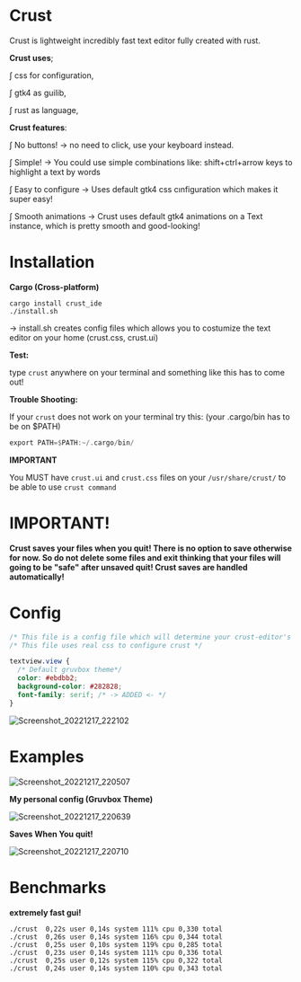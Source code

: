 # Crust
Crust is lightweight incredibly fast text editor fully created with rust.

**Crust uses**;
<p>
  ∫ css for configuration,
  
  ∫ gtk4 as guilib,
  
  ∫ rust as language,
</p>


**Crust features**:
<p>
  ∫ No buttons! -> no need to click, use your keyboard instead.
  
  ∫ Simple! -> You could use simple combinations like: shift+ctrl+arrow keys to highlight a text by words
  
  ∫ Easy to configure -> Uses default gtk4 css cınfiguration which makes it super easy!
  
  ∫ Smooth animations -> Crust uses default gtk4 animations on a Text instance, which is pretty smooth and good-looking!
  
</p>

# Installation

**Cargo (Cross-platform)**
```
cargo install crust_ide
./install.sh
```
-> install.sh creates config files which allows you to costumize the text editor on your home (crust.css, crust.ui)

**Test:**

type `crust` anywhere on your terminal and something like this has to come out!



**Trouble Shooting:**

If your `crust` does not work on your terminal try this: (your .cargo/bin has to be on $PATH)
```rust
export PATH=$PATH:~/.cargo/bin/
```
**IMPORTANT**

You MUST have `crust.ui` and `crust.css` files on your `/usr/share/crust/` to be able to  use `crust command`

# IMPORTANT!

**Crust saves your files when you quit! There is no option to save otherwise for now. So do not delete some files and exit thinking that your files will going to be "safe" after unsaved quit! Crust saves are handled automatically!**

# Config

```css
/* This file is a config file which will determine your crust-editor's look */
/* This file uses real css to configure crust */

textview.view {
  /* Default gruvbox theme*/
  color: #ebdbb2;
  background-color: #282828;
  font-family: serif; /* -> ADDED <- */
}
```

![Screenshot_20221217_222102](https://user-images.githubusercontent.com/101834410/208262652-0dc769fa-9dc5-4907-928c-6437f9afbc01.png)

# Examples

![Screenshot_20221217_220507](https://user-images.githubusercontent.com/101834410/208259620-a77d58b4-eec6-450d-ab3a-6ce9f58e5af9.png)

**My personal config (Gruvbox Theme)**

![Screenshot_20221217_220639](https://user-images.githubusercontent.com/101834410/208260409-dc2a4ffb-f04b-4e50-b5b1-04aceec0642b.png)

**Saves When You quit!**

![Screenshot_20221217_220710](https://user-images.githubusercontent.com/101834410/208259697-b9ed7446-cd44-463c-9bae-86b85677c59d.png)

# Benchmarks

**extremely fast gui!**

```
./crust  0,22s user 0,14s system 111% cpu 0,330 total
./crust  0,26s user 0,14s system 116% cpu 0,344 total
./crust  0,25s user 0,10s system 119% cpu 0,285 total
./crust  0,23s user 0,14s system 111% cpu 0,336 total
./crust  0,25s user 0,12s system 115% cpu 0,322 total
./crust  0,24s user 0,14s system 110% cpu 0,343 total
```


